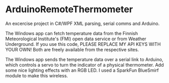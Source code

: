 # ArduinoRemoteThermometer
An excercise project in C#/WPF XML parsing, serial comms and Arduino.

The Windows app can fetch temperature data from the Finnish Meteorological Institute's (FMI) open data service
or from Weather Underground.  If you use this code, PLEASE REPLACE MY API KEYS WITH YOUR OWN! Both are freely
available from the respective sites.

The Windows app sends the temperature data over a serial link to Arduino, which controls a servo to turn the
indicator of a physical thermometer. Add some nice lighting effects with an RGB LED. I used a SparkFun BlueSmirf
module to make this wireless.
